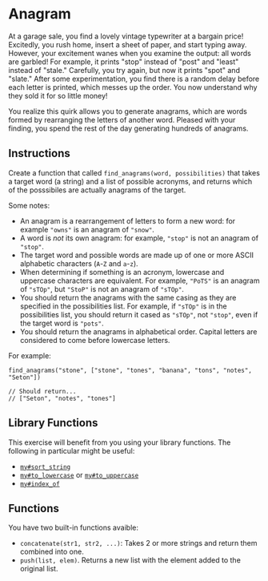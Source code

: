 # Anagram

At a garage sale, you find a lovely vintage typewriter at a bargain price!
Excitedly, you rush home, insert a sheet of paper, and start typing away.
However, your excitement wanes when you examine the output: all words are garbled!
For example, it prints "stop" instead of "post" and "least" instead of "stale."
Carefully, you try again, but now it prints "spot" and "slate."
After some experimentation, you find there is a random delay before each letter is printed, which messes up the order.
You now understand why they sold it for so little money!

You realize this quirk allows you to generate anagrams, which are words formed by rearranging the letters of another word.
Pleased with your finding, you spend the rest of the day generating hundreds of anagrams.

## Instructions

Create a function that called `find_anagrams(word, possibilities)` that takes a target word (a string) and a list of possible acronyms, and returns which of the posssibiles are actually anagrams of the target.

Some notes:

- An anagram is a rearrangement of letters to form a new word: for example `"owns"` is an anagram of `"snow"`.
- A word is _not_ its own anagram: for example, `"stop"` is not an anagram of `"stop"`.
- The target word and possible words are made up of one or more ASCII alphabetic characters (`A`-`Z` and `a`-`z`).
- When determining if something is an acronym, lowercase and uppercase characters are equivalent. For example, `"PoTS"` is an anagram of `"sTOp"`, but `"StoP"` is not an anagram of `"sTOp"`.
- You should return the anagrams with the same casing as they are specified in the possibilities list. For example, if `"sTOp"` is in the possibilities list, you should return it cased as `"sTOp"`, not `"stop"`, even if the target word is `"pots"`.
- You should return the anagrams in alphabetical order. Capital letters are considered to come before lowercase letters.

For example:

```jikiscript
find_anagrams("stone", ["stone", "tones", "banana", "tons", "notes", "Seton"])

// Should return...
// ["Seton", "notes", "tones"]
```

## Library Functions

This exercise will benefit from you using your library functions. The following in particular might be useful:

- [`my#sort_string`](/bootcamp/custom_functions/sort_string/edit)
- [`my#to_lowercase`](/bootcamp/custom_functions/to_lowercase/edit) or [`my#to_uppercase`](/bootcamp/custom_functions/to_uppercase/edit)
- [`my#index_of`](/bootcamp/custom_functions/index_of/edit)

## Functions

You have two built-in functions avaible:

- `concatenate(str1, str2, ...)`: Takes 2 or more strings and return them combined into one.
- `push(list, elem)`. Returns a new list with the element added to the original list.
